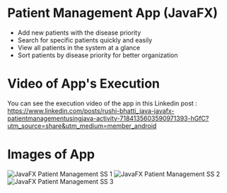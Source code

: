 # Patient Management App (JavaFX)

- Add new patients with the disease priority
- Search for specific patients quickly and easily
- View all patients in the system at a glance
- Sort patients by disease priority for better organization

# Video of App's Execution

You can see the execution video of the app in this Linkedin post : https://www.linkedin.com/posts/rushi-bhatti_java-javafx-patientmanagementusingjava-activity-7184135603590971393-hGfC?utm_source=share&utm_medium=member_android

# Images of App 

![JavaFX Patient Management SS 1](https://github.com/RushiBhatti/Patient_Management_JavaFX/assets/139007370/75cece01-8fab-4d63-bfec-27c291e493f5)
![JavaFX Patient Management SS 2](https://github.com/RushiBhatti/Patient_Management_JavaFX/assets/139007370/85dc7f18-2e4a-4751-80ab-966ee14d5988)
![JavaFX Patient Management SS 3](https://github.com/RushiBhatti/Patient_Management_JavaFX/assets/139007370/13821535-d8c6-4f90-ba69-335405f4285a)
